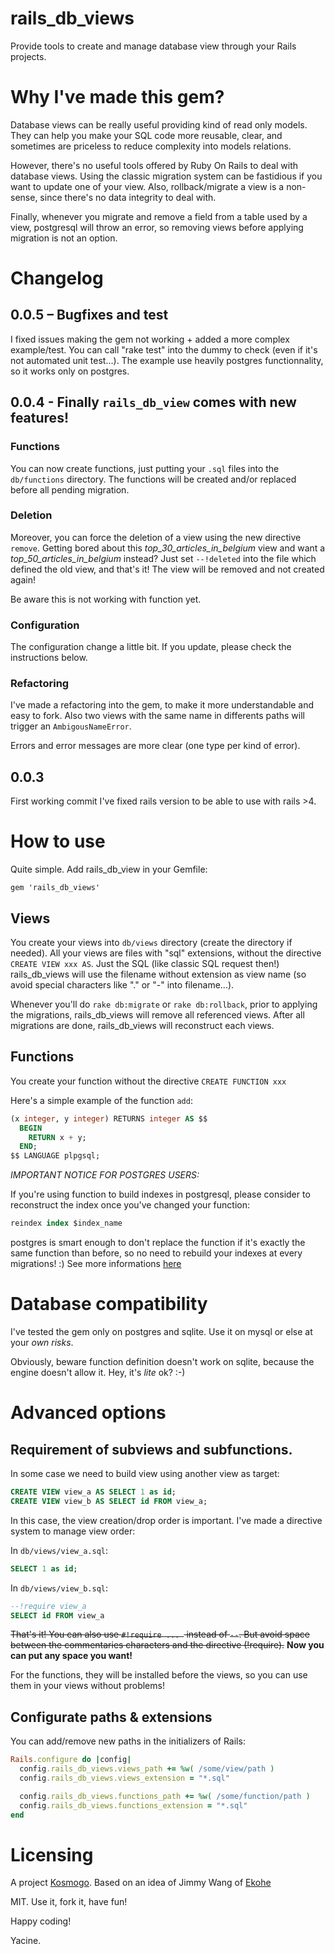 # rails_db_views

Provide tools to create and manage database view through your Rails projects.

# Why I've made this gem?

Database views can be really useful providing kind of read only models.
They can help you make your SQL code more reusable, clear, and sometimes are priceless to reduce complexity into models relations.

However, there's no useful tools offered by Ruby On Rails to deal with database views.
Using the classic migration system can be fastidious if you want to update one of your view.
Also, rollback/migrate a view is a non-sense, since there's no data integrity to deal with.

Finally, whenever you migrate and remove a field from a table used by a view, postgresql will throw an error, so removing views before applying migration is not an option.

# Changelog

## 0.0.5 – Bugfixes and test

I fixed issues making the gem not working + added a more complex example/test. You can call "rake test" into the dummy to check (even if it's not automated unit test...).
The example use heavily postgres functionnality, so it works only on postgres.

## 0.0.4 - Finally `rails_db_view` comes with new features!

### Functions

You can now create functions, just putting your `.sql` files into
the `db/functions` directory.
The functions will be created and/or replaced before all pending migration.

### Deletion

Moreover, you can force the deletion of a view using the new directive `remove`.
Getting bored about this *top_30_articles_in_belgium* view and want a *top_50_articles_in_belgium* instead?
Just set `--!deleted` into the file which defined the old view, and that's it!
The view will be removed and not created again!

Be aware this is not working with function yet.

### Configuration

The configuration change a little bit. If you update, please check the instructions below.

### Refactoring

I've made a refactoring into the gem, to make it more understandable and easy to fork. Also two views with the same name in differents paths will trigger an `AmbigousNameError`.

Errors and error messages are more clear (one type per kind of error).

## 0.0.3

First working commit
I've fixed rails version to be able to use with rails >4.

# How to use

Quite simple. Add rails_db_view in your Gemfile:

```Gemfile
gem 'rails_db_views'
```

## Views
You create your views into `db/views` directory (create the directory if needed).
All your views are files with "sql" extensions, without the directive `CREATE VIEW xxx AS`.
Just the SQL (like classic SQL request then!)
rails_db_views will use the filename without extension as view name (so avoid special characters like "." or "-" into filename...).

Whenever you'll do `rake db:migrate` or `rake db:rollback`, prior to applying the migrations, rails_db_views will remove all referenced views. After all migrations are done, rails_db_views will reconstruct each views.

## Functions

You create your function without the directive `CREATE FUNCTION xxx`

Here's a simple example of the function `add`:
```SQL
(x integer, y integer) RETURNS integer AS $$
  BEGIN
    RETURN x + y;
  END;
$$ LANGUAGE plpgsql;
```

_*IMPORTANT NOTICE FOR POSTGRES USERS:*_

If you're using function to build indexes in postgresql, please consider to reconstruct the index once you've changed your function:
```SQL
reindex index $index_name
```
postgres is smart enough to don't replace the function if it's exactly the same function than before, so no need to rebuild your indexes at every migrations! :)
See more informations [here](http://stackoverflow.com/questions/17601719/replace-function-used-in-index)

# Database compatibility

I've tested the gem only on postgres and sqlite. Use it on mysql or else at your *own risks*.

Obviously, beware function definition doesn't work on sqlite, because the engine doesn't allow it. Hey, it's *lite* ok? :-)

# Advanced options

## Requirement of subviews and subfunctions.

In some case we need to build view using another view as target:

```SQL
CREATE VIEW view_a AS SELECT 1 as id;
CREATE VIEW view_b AS SELECT id FROM view_a;
```

In this case, the view creation/drop order is important. I've made a directive system to manage view order:

In `db/views/view_a.sql`:

```SQL
SELECT 1 as id;
```

In `db/views/view_b.sql`:

```SQL
--!require view_a
SELECT id FROM view_a
```

~~That's it! You can also use `#!require ... ` instead of `--`. But avoid space between the commentaries characters and the directive (!require).~~ **Now you can put any space you want!**

For the functions, they will be installed before the views, so you can use them in your views without problems!

## Configurate paths & extensions

You can add/remove new paths in the initializers of Rails:

```ruby
Rails.configure do |config|
  config.rails_db_views.views_path += %w( /some/view/path )
  config.rails_db_views.views_extension = "*.sql"

  config.rails_db_views.functions_path += %w( /some/function/path )
  config.rails_db_views.functions_extension = "*.sql"
end
```

# Licensing

A project [Kosmogo](http://www.kosmogo.com).
Based on an idea of Jimmy Wang of [Ekohe](http://www.ekohe.com)

MIT. Use it, fork it, have fun!

Happy coding!

Yacine.